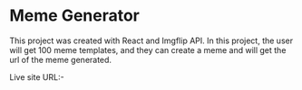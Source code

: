 # Meme Generator

This project was created with React and Imgflip API.
In this project, the user will get 100 meme templates, and they can create a meme and will get the url of the meme generated.

Live site URL:- 

